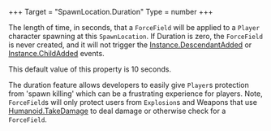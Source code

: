 +++
Target = "SpawnLocation.Duration"
Type = number
+++

The length of time, in seconds, that a `ForceField` will be applied to a `Player` character spawning at this `SpawnLocation`. If Duration is zero, the `ForceField` is never created, and it will not trigger the [Instance.DescendantAdded](https://developer.roblox.com/api-reference/event/Instance/DescendantAdded) or [Instance.ChildAdded](https://developer.roblox.com/api-reference/event/Instance/ChildAdded) events.This default value of this property is 10 seconds.The duration feature allows developers to easily give `Player`s protection from 'spawn killing' which can be a frustrating experience for players. Note, `ForceField`s will only protect users from `Explosion`s and Weapons that use [Humanoid.TakeDamage](https://developer.roblox.com/api-reference/function/Humanoid/TakeDamage) to deal damage or otherwise check for a `ForceField`.